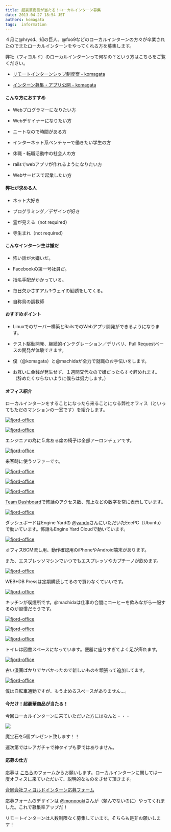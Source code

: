 ```yaml
---
title: 超豪華商品が当たる！ローカルインターン募集
date: 2013-04-27 18:54 JST
authors: komagata
tags:  information
---
```

４月に@hrysd、知の巨人、@foo9などのローカルインターンの方々が卒業されたのでまたローカルインターンをやってくれる方を募集します。

弊社（フィヨルド）のローカルインターンって何なの？という方はこちらをご覧ください。

- [リモートインターンシップ制度案 - komagata](http://docs.komagata.org/4942)

- [インターン募集・アプリ公開 - komagata](http://docs.komagata.org/5066)

#### こんな方におすすめ

- Webプログラマーになりたい方

- Webデザイナーになりたい方

- ニートなので時間がある方

- インターネット系ベンチャーで働きたい学生の方

- 休職・転職活動中の社会人の方

- railsでwebアプリが作れるようになりたい方

- Webサービスで起業したい方

#### 弊社が求める人

- ネット大好き

- プログラミング／デザインが好き

- 霊が見える（not required）

- 寺生まれ（not required）

#### こんなインターン生は嫌だ

- 怖い話が大嫌いだ。

- Facebookの第一号社員だ。

- 指名手配がかかっている。

- 毎日欠かさずアム↑ウェイの勧誘をしてくる。

- 自称鳥の調教師

#### おすすめポイント

- Linuxでのサーバー構築とRailsでのWebアプリ開発ができるようになります。

- テスト駆動開発、継続的インテグレーション／デリバリ、Pull Requestベースの開発が体験できます。

- 僕（@komagata）と@machidaが全力で就職のお手伝いをします。

- お互いに金銭が発生せず、１週間交代なので嫌だったらすぐ辞めれます。（辞めたくならないように僕らは努力します。）

#### オフィス紹介

ローカルインターンをすることになったら来ることになる弊社オフィス（といってもただのマンションの一室です）を紹介します。

 [![fjord-office](http://farm9.staticflickr.com/8404/8685738918_d727445d4b.jpg)](http://www.flickr.com/photos/fjord_llc/8685738918/ "fjord-office by 町田 哲平（teppei machida）, on Flickr")

 [![fjord-office](http://farm9.staticflickr.com/8536/8685739534_f9d1d36abe.jpg)](http://www.flickr.com/photos/fjord_llc/8685739534/ "fjord-office by 町田 哲平（teppei machida）, on Flickr")

エンジニアの為に５席ある席の椅子は全部アーロンチェアです。

 [![fjord-office](http://farm9.staticflickr.com/8115/8684616947_51b23d2733.jpg)](http://www.flickr.com/photos/fjord_llc/8684616947/ "fjord-office by 町田 哲平（teppei machida）, on Flickr")

来客時に使うソファーです。

 [![fjord-office](http://farm9.staticflickr.com/8115/8685740662_82eb681865.jpg)](http://www.flickr.com/photos/fjord_llc/8685740662/ "fjord-office by 町田 哲平（teppei machida）, on Flickr")

 [![fjord-office](http://farm9.staticflickr.com/8262/8685735188_09eeb45d82.jpg)](http://www.flickr.com/photos/fjord_llc/8685735188/ "fjord-office by 町田 哲平（teppei machida）, on Flickr")

 [![fjord-office](http://farm9.staticflickr.com/8266/8685741424_16a79ef354.jpg)](http://www.flickr.com/photos/fjord_llc/8685741424/ "fjord-office by 町田 哲平（teppei machida）, on Flickr")

[Team Dashboard](http://dashboard.fjord.jp/dashboards/1)で怖話のアクセス数、売上などの数字を常に表示しています。

 [![fjord-office](http://farm9.staticflickr.com/8538/8684617413_61d365b7d7.jpg)](http://www.flickr.com/photos/fjord_llc/8684617413/ "fjord-office by 町田 哲平（teppei machida）, on Flickr")

ダッシュボードはEngine Yardの [@yando](http://twitter.com/yando)さんにいただいたEeePC（Ubuntu）で動いています。怖話もEngine Yard Cloudで動いています。

 [![fjord-office](http://farm9.staticflickr.com/8119/8684620515_acb4a5acd1.jpg)](http://www.flickr.com/photos/fjord_llc/8684620515/ "fjord-office by 町田 哲平（teppei machida）, on Flickr")

オフィスBGM流し用、動作確認用のiPhoneやAndroid端末があります。

また、エスプレッソマシンでいつでもエスプレッソやカプチーノが飲めます。

 [![fjord-office](http://farm9.staticflickr.com/8126/8685739956_23425e0764.jpg)](http://www.flickr.com/photos/fjord_llc/8685739956/ "fjord-office by 町田 哲平（teppei machida）, on Flickr")

WEB+DB Pressは定期購読してるので買わなくていいです。

 [![fjord-office](http://farm9.staticflickr.com/8537/8685742148_17b4c47574.jpg)](http://www.flickr.com/photos/fjord_llc/8685742148/ "fjord-office by 町田 哲平（teppei machida）, on Flickr")

キッチンが喫煙所です。@machidaは仕事の合間にコーヒーを飲みながら一服するのが習慣だそうです。

 [![fjord-office](http://farm9.staticflickr.com/8398/8685742698_304eaaf9e6.jpg)](http://www.flickr.com/photos/fjord_llc/8685742698/ "fjord-office by 町田 哲平（teppei machida）, on Flickr")

 [![fjord-office](http://farm9.staticflickr.com/8542/8685743628_033d67c902.jpg)](http://www.flickr.com/photos/fjord_llc/8685743628/ "fjord-office by 町田 哲平（teppei machida）, on Flickr")

 [![fjord-office](http://farm9.staticflickr.com/8534/8685743172_c2252f0f40.jpg)](http://www.flickr.com/photos/fjord_llc/8685743172/ "fjord-office by 町田 哲平（teppei machida）, on Flickr")

トイレは図書スペースになっています。便器に座りすぎてよく足が痺れます。

 [![fjord-office](http://farm9.staticflickr.com/8117/8685743052_4bdd08a5dc.jpg)](http://www.flickr.com/photos/fjord_llc/8685743052/ "fjord-office by 町田 哲平（teppei machida）, on Flickr")

古い漫画ばかりでヤバかったので新しいものを頑張って追加してます。

 [![fjord-office](http://farm9.staticflickr.com/8536/8684627245_a5d4354959.jpg)](http://www.flickr.com/photos/fjord_llc/8684627245/ "fjord-office by 町田 哲平（teppei machida）, on Flickr")

僕は自転車通勤ですが、もう止めるスペースがありません…。

#### 今だけ！超豪華商品が当たる！

今回ローカルインターンに来ていただいた方にはなんと・・・

 ![](https://lh4.googleusercontent.com/-7ZwBuLQBkE8/UXufIlaR_YI/AAAAAAAADH0/crvevFgtnMA/s800/magic_jewel.png)

魔宝石を5個プレゼント致します！！

運次第ではレアガチャで神タイプも夢ではありません。

#### 応募の仕方

応募は [こちら](http://intern-fantasy.herokuapp.com/)のフォームからお願いします。ローカルインターンに関しては一度オフィスに来ていただいて、説明的なものをさせて頂きます。

[合同会社フィヨルドインターン応募フォーム](http://intern-fantasy.herokuapp.com/)

応募フォームのデザインは [@monoooki](@monoooki)さんが（頼んでないのに）やってくれました。これで募集率アップだ！

リモートインターンは人数制限なく募集しています。そちらも是非お願いします！
